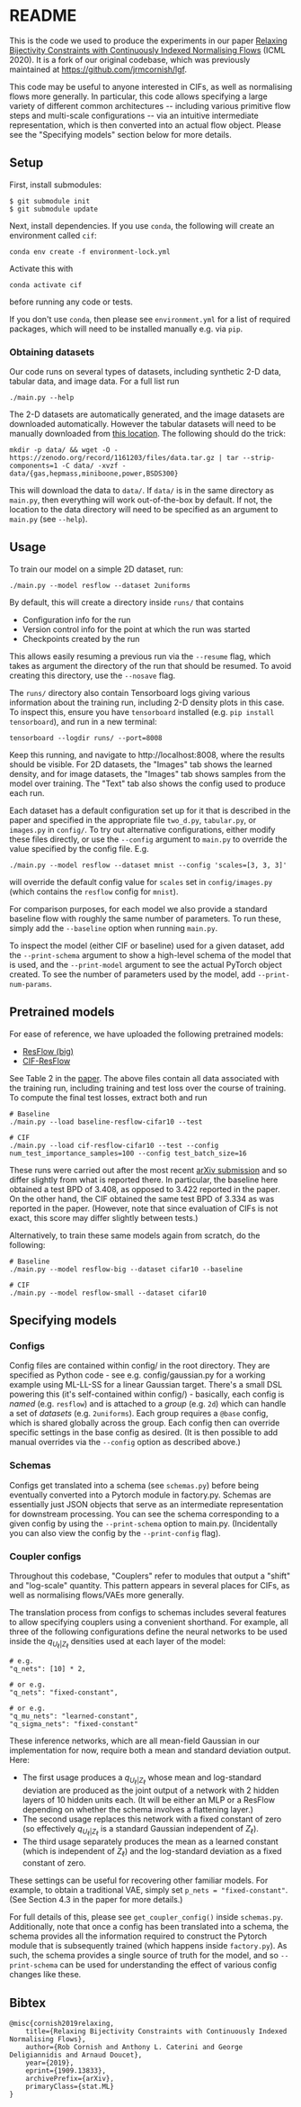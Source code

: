 # README

This is the code we used to produce the experiments in our paper [Relaxing Bijectivity Constraints with Continuously Indexed Normalising Flows](https://arxiv.org/abs/1909.13833) (ICML 2020). It is a fork of our original codebase, which was previously maintained at https://github.com/jrmcornish/lgf.

This code may be useful to anyone interested in CIFs, as well as normalising flows more generally. In particular, this code allows specifying a large variety of different common architectures -- including various primitive flow steps and multi-scale configurations -- via an intuitive intermediate representation, which is then converted into an actual flow object. Please see the "Specifying models" section below for more details.

## Setup

First, install submodules:

    $ git submodule init
    $ git submodule update

Next, install dependencies. If you use `conda`, the following will create an environment called `cif`:

    conda env create -f environment-lock.yml

Activate this with

    conda activate cif

before running any code or tests.

If you don't use `conda`, then please see `environment.yml` for a list of required packages, which will need to be installed manually e.g. via `pip`.

### Obtaining datasets

Our code runs on several types of datasets, including synthetic 2-D data, tabular data, and image data. For a full list run

    ./main.py --help

The 2-D datasets are automatically generated, and the image datasets are downloaded automatically. However the tabular datasets will need to be manually downloaded from [this location](https://zenodo.org/record/1161203). The following should do the trick:

    mkdir -p data/ && wget -O - https://zenodo.org/record/1161203/files/data.tar.gz | tar --strip-components=1 -C data/ -xvzf - data/{gas,hepmass,miniboone,power,BSDS300}

This will download the data to `data/`. If `data/` is in the same directory as `main.py`, then everything will work out-of-the-box by default. If not, the location to the data directory will need to be specified as an argument to `main.py` (see `--help`).

## Usage

To train our model on a simple 2D dataset, run:

    ./main.py --model resflow --dataset 2uniforms

By default, this will create a directory inside `runs/` that contains

- Configuration info for the run
- Version control info for the point at which the run was started
- Checkpoints created by the run

This allows easily resuming a previous run via the `--resume` flag, which takes as argument the directory of the run that should be resumed.
To avoid creating this directory, use the `--nosave` flag.

The `runs/` directory also contain Tensorboard logs giving various information about the training run, including 2-D density plots in this case. To inspect this, ensure you have `tensorboard` installed (e.g. `pip install tensorboard`), and run in a new terminal:

    tensorboard --logdir runs/ --port=8008

Keep this running, and navigate to http://localhost:8008, where the results should be visible.
For 2D datasets, the "Images" tab shows the learned density, and for image datasets, the "Images" tab shows samples from the model over training.
The "Text" tab also shows the config used to produce each run.

Each dataset has a default configuration set up for it that is described in the paper and specified in the appropriate file `two_d.py`, `tabular.py`, or `images.py` in `config/`. To try out alternative configurations, either modify these files directly, or use the `--config` argument to `main.py` to override the value specified by the config file. E.g.

    ./main.py --model resflow --dataset mnist --config 'scales=[3, 3, 3]'

will override the default config value for `scales` set in `config/images.py` (which contains the `resflow` config for `mnist`).

For comparison purposes, for each model we also provide a standard baseline flow with roughly the same number of parameters. To run these, simply add the `--baseline` option when running `main.py`.

To inspect the model (either CIF or baseline) used for a given dataset, add the `--print-schema` argument to show a high-level schema of the model that is used, and the `--print-model` argument to see the actual PyTorch object created. To see the number of parameters used by the model, add `--print-num-params`.

## Pretrained models

For ease of reference, we have uploaded the following pretrained models:

- [ResFlow (big)](https://www.dropbox.com/s/bmr87nw6ze85ie2/baseline-resflow-cifar10.tar.gz?dl=1)
- [CIF-ResFlow](https://www.dropbox.com/s/orankdgt16e7iox/cif-resflow-cifar10.tar.gz?dl=1)

See Table 2 in the [paper](https://arxiv.org/abs/1909.13833).
The above files contain all data associated with the training run, including training and test loss over the course of training.
To compute the final test losses, extract both and run

    # Baseline
    ./main.py --load baseline-resflow-cifar10 --test

    # CIF
    ./main.py --load cif-resflow-cifar10 --test --config num_test_importance_samples=100 --config test_batch_size=16

These runs were carried out after the most recent [arXiv submission](https://arxiv.org/abs/1909.13833) and so differ slightly from what is reported there.
In particular, the baseline here obtained a test BPD of 3.408, as opposed to 3.422 reported in the paper.
On the other hand, the CIF obtained the same test BPD of 3.334 as was reported in the paper.
(However, note that since evaluation of CIFs is not exact, this score may differ slightly between tests.)

Alternatively, to train these same models again from scratch, do the following:

    # Baseline
    ./main.py --model resflow-big --dataset cifar10 --baseline

    # CIF
    ./main.py --model resflow-small --dataset cifar10

## Specifying models

### Configs

Config files are contained within config/ in the root directory.
They are specified as Python code - see e.g. config/gaussian.py for a working example using ML-LL-SS for a linear Gaussian target.
There's a small DSL powering this (it's self-contained within config/) - basically, each config is _named_ (e.g. `resflow`) and is attached to a _group_ (e.g. `2d`) which can handle a set of _datasets_ (e.g. `2uniforms`).
Each group requires a `@base` config, which is shared globally across the group.
Each config then can override specific settings in the base config as desired.
(It is then possible to add manual overrides via the `--config` option as described above.)

### Schemas

Configs get translated into a schema (see `schemas.py`) before being eventually converted into a Pytorch module in factory.py.
Schemas are essentially just JSON objects that serve as an intermediate representation for downstream processing.
You can see the schema corresponding to a given config by using the `--print-schema` option to main.py.
(Incidentally you can also view the config by the `--print-config` flag).

### Coupler configs

Throughout this codebase, "Couplers" refer to modules that output a "shift" and "log-scale" quantity.
This pattern appears in several places for CIFs, as well as normalising flows/VAEs more generally.

The translation process from configs to schemas includes several features to allow specifying couplers using a convenient shorthand.
For example, all three of the following configurations define the neural networks to be used inside the $q_{U_\ell|Z_\ell}$ densities used at each layer of the model:

    # e.g.
    "q_nets": [10] * 2,

    # or e.g.
    "q_nets": "fixed-constant",

    # or e.g.
    "q_mu_nets": "learned-constant",
    "q_sigma_nets": "fixed-constant"

These inference networks, which are all mean-field Gaussian in our implementation for now, require both a mean and standard deviation output.
Here:

- The first usage produces a $q_{U_\ell|Z_\ell}$ whose mean and log-standard deviation are produced as the joint output of a network with 2 hidden layers of 10 hidden units each. (It will be either an MLP or a ResFlow depending on whether the schema involves a flattening layer.)
- The second usage replaces this network with a fixed constant of zero (so effectively $q_{U_\ell|Z_\ell}$ is a standard Gaussian independent of $Z_\ell$).
- The third usage separately produces the mean as a learned constant (which is independent of $Z_\ell$) and the log-standard deviation as a fixed constant of zero.

These settings can be useful for recovering other familiar models. For example, to obtain a traditional VAE, simply set `p_nets = "fixed-constant"`. (See Section 4.3 in the paper for more details.)

For full details of this, please see `get_coupler_config()` inside `schemas.py`.
Additionally, note that once a config has been translated into a schema, the schema provides all the information required to construct the Pytorch module that is subsequently trained (which happens inside `factory.py`).
As such, the schema provides a single source of truth for the model, and so `--print-schema` can be used for understanding the effect of various config changes like these.

## Bibtex

    @misc{cornish2019relaxing,
        title={Relaxing Bijectivity Constraints with Continuously Indexed Normalising Flows},
        author={Rob Cornish and Anthony L. Caterini and George Deligiannidis and Arnaud Doucet},
        year={2019},
        eprint={1909.13833},
        archivePrefix={arXiv},
        primaryClass={stat.ML}
    }
